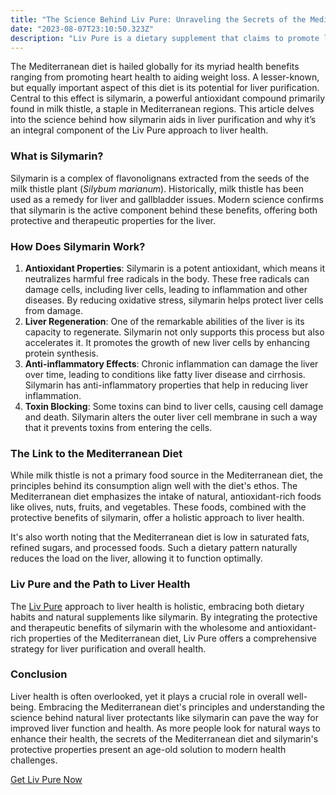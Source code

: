 ```yaml
---
title: "The Science Behind Liv Pure: Unraveling the Secrets of the Mediterranean Diet for Liver Health"
date: "2023-08-07T23:10:50.323Z"
description: "Liv Pure is a dietary supplement that claims to promote liver health through the use of natural ingredients. The supplement is based on the principles of the Mediterranean diet, which is known for its health-promoting properties."
---
```


The Mediterranean diet is hailed globally for its myriad health benefits ranging from promoting heart health to aiding weight loss. A lesser-known, but equally important aspect of this diet is its potential for liver purification. Central to this effect is silymarin, a powerful antioxidant compound primarily found in milk thistle, a staple in Mediterranean regions. This article delves into the science behind how silymarin aids in liver purification and why it’s an integral component of the Liv Pure approach to liver health.

### **What is Silymarin?**

Silymarin is a complex of flavonolignans extracted from the seeds of the milk thistle plant (*Silybum marianum*). Historically, milk thistle has been used as a remedy for liver and gallbladder issues. Modern science confirms that silymarin is the active component behind these benefits, offering both protective and therapeutic properties for the liver.

### **How Does Silymarin Work?**

1. **Antioxidant Properties**: Silymarin is a potent antioxidant, which means it neutralizes harmful free radicals in the body. These free radicals can damage cells, including liver cells, leading to inflammation and other diseases. By reducing oxidative stress, silymarin helps protect liver cells from damage.
2. **Liver Regeneration**: One of the remarkable abilities of the liver is its capacity to regenerate. Silymarin not only supports this process but also accelerates it. It promotes the growth of new liver cells by enhancing protein synthesis.
3. **Anti-inflammatory Effects**: Chronic inflammation can damage the liver over time, leading to conditions like fatty liver disease and cirrhosis. Silymarin has anti-inflammatory properties that help in reducing liver inflammation.
4. **Toxin Blocking**: Some toxins can bind to liver cells, causing cell damage and death. Silymarin alters the outer liver cell membrane in such a way that it prevents toxins from entering the cells.

### **The Link to the Mediterranean Diet**

While milk thistle is not a primary food source in the Mediterranean diet, the principles behind its consumption align well with the diet's ethos. The Mediterranean diet emphasizes the intake of natural, antioxidant-rich foods like olives, nuts, fruits, and vegetables. These foods, combined with the protective benefits of silymarin, offer a holistic approach to liver health.

It's also worth noting that the Mediterranean diet is low in saturated fats, refined sugars, and processed foods. Such a dietary pattern naturally reduces the load on the liver, allowing it to function optimally.

### **Liv Pure and the Path to Liver Health**

The [Liv Pure](https://3ddedgx46k5nrn26ktwp320yd0.hop.clickbank.net) approach to liver health is holistic, embracing both dietary habits and natural supplements like silymarin. By integrating the protective and therapeutic benefits of silymarin with the wholesome and antioxidant-rich properties of the Mediterranean diet, Liv Pure offers a comprehensive strategy for liver purification and overall health.

### **Conclusion**

Liver health is often overlooked, yet it plays a crucial role in overall well-being. Embracing the Mediterranean diet's principles and understanding the science behind natural liver protectants like silymarin can pave the way for improved liver function and health. As more people look for natural ways to enhance their health, the secrets of the Mediterranean diet and silymarin's protective properties present an age-old solution to modern health challenges.

[Get Liv Pure Now](https://3ddedgx46k5nrn26ktwp320yd0.hop.clickbank.net)